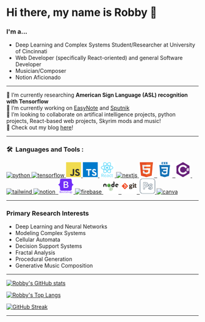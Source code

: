 # Hi there, my name is Robby 👋

### I'm a...
* Deep Learning and Complex Systems Student/Researcher at University of Cincinnati
* Web Developer (specifically React-oriented) and general Software Developer
* Musician/Composer  
* Notion Aficionado

---

🌱 I’m currently researching **American Sign Language (ASL) recognition with Tensorflow**    
🔭 I’m currently working on [EasyNote](https://github.com/robbyph/easynote) and [Sputnik](https://github.com/robbyph/Sputnik)  
👯 I’m looking to collaborate on artifical intelligence projects, python projects, React-based web projects, Skyrim mods and music!  
📝 Check out my blog [here](https://www.robbyhoover.com/blog)!

---

### 🛠 &nbsp;Languages and Tools :

<link rel="stylesheet" href="https://cdn.jsdelivr.net/gh/devicons/devicon@v2.15.1/devicon.min.css">
          
<p>
<a href="https://www.python.org/" target="_blank" rel="noreferrer"> <img src="https://cdn.jsdelivr.net/gh/devicons/devicon/icons/python/python-original-wordmark.svg" alt="python" width="40" height="40"/> </a> 
<a href="https://www.tensorflow.org/" target="_blank" rel="noreferrer"> <img src="https://cdn.jsdelivr.net/gh/devicons/devicon/icons/tensorflow/tensorflow-original.svg" alt="tensorflow" width="40" height="40"/> </a>           
<a href="https://developer.mozilla.org/en-US/docs/Web/JavaScript" target="_blank" rel="noreferrer"> <img src="https://raw.githubusercontent.com/devicons/devicon/master/icons/javascript/javascript-original.svg" alt="javascript" width="40" height="40"/> </a> 
<a href="https://www.typescriptlang.org/" target="_blank" rel="noreferrer"> <img src="https://raw.githubusercontent.com/devicons/devicon/master/icons/typescript/typescript-original.svg" alt="typescript" width="40" height="40"/> </a> 
<a href="https://reactjs.org/" target="_blank" rel="noreferrer"> <img src="https://raw.githubusercontent.com/devicons/devicon/master/icons/react/react-original-wordmark.svg" alt="react" width="40" height="40"/> </a> 
<a href="https://nextjs.org/" target="_blank" rel="noreferrer"> <img src="https://cdn.jsdelivr.net/gh/devicons/devicon/icons/nextjs/nextjs-line.svg" alt="nextjs" width="40" height="40"/> </a> 
<a href="https://developer.mozilla.org/en-US/docs/Web/HTML" target="_blank" rel="noreferrer"> <img src="https://github.com/devicons/devicon/blob/master/icons/html5/html5-original.svg" alt="HTML" width="40" height="40"/>&nbsp;
<a href="https://developer.mozilla.org/en-US/docs/Web/CSS" target="_blank" rel="noreferrer"> <img src="https://github.com/devicons/devicon/blob/master/icons/css3/css3-plain-wordmark.svg" alt="CSS" width="40" height="40"/>&nbsp;
<a href="https://learn.microsoft.com/en-us/dotnet/csharp/" target="_blank" rel="noreferrer"> <img src="https://github.com/devicons/devicon/blob/master/icons/csharp/csharp-plain.svg" alt="cSharp" width="40" height="40"/>&nbsp;
<a href="https://tailwindcss.com/" target="_blank" rel="noreferrer"> <img src="https://www.vectorlogo.zone/logos/tailwindcss/tailwindcss-icon.svg" alt="tailwind" width="40" height="40"/> </a> 
<a href="https://www.notion.so/product" target="_blank" rel="noreferrer"> <img src="https://upload.wikimedia.org/wikipedia/commons/e/e9/Notion-logo.svg" title="Notion" alt="notion" width="40" height="40"/>&nbsp;
<a href="https://getbootstrap.com" target="_blank" rel="noreferrer"> <img src="https://raw.githubusercontent.com/devicons/devicon/master/icons/bootstrap/bootstrap-plain-wordmark.svg" alt="bootstrap" width="40" height="40"/> </a> <a href="https://www.w3schools.com/cs/" target="_blank" rel="noreferrer">  
<a href="https://firebase.google.com/" target="_blank" rel="noreferrer"> <img src="https://www.vectorlogo.zone/logos/firebase/firebase-icon.svg" alt="firebase" width="40" height="40"/> </a>
<a href="https://https://nodejs.org/en" target="_blank" rel="noreferrer"> <img src="https://github.com/devicons/devicon/blob/master/icons/nodejs/nodejs-original-wordmark.svg" alt="NodeJS" width="40" height="40"/>&nbsp;
<a href="https://git-scm.com/" target="_blank" rel="noreferrer"> <img src="https://github.com/devicons/devicon/blob/master/icons/git/git-original-wordmark.svg" alt="Git" width="40" height="40"/>&nbsp;
<a href="https://www.photoshop.com/en" target="_blank" rel="noreferrer"> <img src="https://raw.githubusercontent.com/devicons/devicon/master/icons/photoshop/photoshop-line.svg" alt="photoshop" width="40" height="40"/> </a> 
<a href="https://www.canva.com" target="_blank" rel="noreferrer"> <img src="https://cdn.jsdelivr.net/gh/devicons/devicon/icons/canva/canva-original.svg" alt="canva" width="40" height="40"/> </a> 
</p>
          
---
          
### Primary Research Interests
- Deep Learning and Neural Networks
- Modeling Complex Systems
- Cellular Automata
- Decision Support Systems
- Fractal Analysis
- Procedural Generation
- Generative Music Composition
  
---

[![Robby's GitHub stats](https://github-readme-stats-robbyph.vercel.app/api?username=robbyph&show_icons=true&layout=compact&theme=github_dark&hide_rank=true&include_all_commits=true)]([https://github.com/robbyph/github-readme-stats](https://github.com/anuraghazra/github-readme-stats))

[![Robby's Top Langs](https://github-readme-stats-robbyph.vercel.app/api/top-langs/?username=robbyph&show_icons=true&layout=compact&theme=github_dark)](https://github.com/anuraghazra/github-readme-stats)

[![GitHub Streak](https://streak-stats.demolab.com/?user=robbyph)](https://git.io/streak-stats)

---
